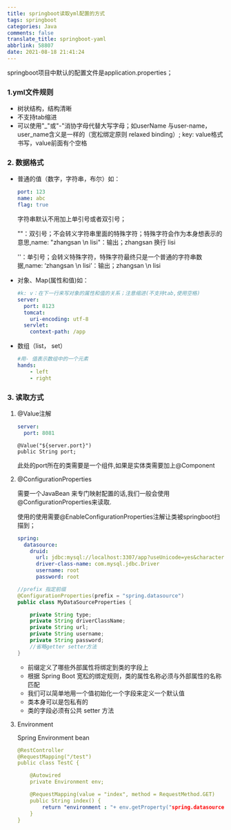 ```yaml
---
title: springboot读取yml配置的方式
tags: springboot
categories: Java
comments: false
translate_title: springboot-yaml
abbrlink: 58807
date: 2021-08-18 21:41:24
---
```

springboot项目中默认的配置文件是application.properties；
### 1.yml文件规则
- 树状结构，结构清晰
- 不支持tab缩进
- 可以使用"_"或"-"消协字母代替大写字母；如userName 与user-name， user_name含义是一样的（宽松绑定原则 relaxed binding）; key: value格式书写，value前面有个空格

### 2. 数据格式
- 普通的值（数字，字符串，布尔）如：
    ```yaml
    port: 123      
    name: abc      
    flag: true
    ```
    字符串默认不用加上单引号或者双引号；
  
    ""：双引号；不会转义字符串里面的特殊字符；特殊字符会作为本身想表示的意思,name: "zhangsan \n lisi"：输出；zhangsan 换行 lisi
  
    ''：单引号；会转义特殊字符，特殊字符最终只是一个普通的字符串数据,name: ‘zhangsan \n lisi’：输出；zhangsan \n lisi
- 对象、Map(属性和值)如：
    ```yaml
    #k: v：在下一行来写对象的属性和值的关系；注意缩进(不支持tab,使用空格)
    server:
      port: 8123
      tomcat:
        uri-encoding: utf-8
      servlet:
        context-path: /app
    ```
  
- 数组（list， set）
    ```yaml
    #用- 值表示数组中的一个元素
    hands:
        - left
        - right
    ```
  
### 3. 读取方式
1. @Value注解
    ```yaml
    server:
      port: 8081
    ```
    ```text
    @Value("${server.port}")
    public String port;
    ```
    此处的port所在的类需要是一个组件,如果是实体类需要加上@Component
   

2. @ConfigurationProperties
   
   需要一个JavaBean 来专门映射配置的话,我们一般会使用@ConfigurationProperties来读取.
   
   使用的使用需要@EnableConfigurationProperties注解让类被springboot扫描到；
    ```yaml
    spring:
      datasource:
        druid:
          url: jdbc:mysql://localhost:3307/app?useUnicode=yes&characterEncoding=UTF-8&useSSL=false&serverTimezone=GMT%2B8&useLegacyDatetimeCode=false
          driver-class-name: com.mysql.jdbc.Driver
          username: root
          password: root
    ```
    ```java
    //prefix 指定前缀
    @ConfigurationProperties(prefix = "spring.datasource")
    public class MyDataSourceProperties {
    
        private String type;
        private String driverClassName;
        private String url;
        private String username;
        private String password;
        //省略getter setter方法
    }
    ```
   - 前缀定义了哪些外部属性将绑定到类的字段上
   - 根据 Spring Boot 宽松的绑定规则，类的属性名称必须与外部属性的名称匹配
   - 我们可以简单地用一个值初始化一个字段来定义一个默认值
   - 类本身可以是包私有的
   - 类的字段必须有公共 setter 方法
    

   
3. Environment
   
   Spring Environment bean
    ```yaml
    @RestController
    @RequestMapping("/test")
    public class TestC {
    
        @Autowired
        private Environment env;
    
        @RequestMapping(value = "index", method = RequestMethod.GET)
        public String index() {
            return "environment : "+ env.getProperty("spring.datasource.druid.url");
        }
    }
    ```